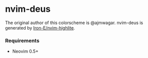 # nvim-deus
The original author of this colorscheme is @ajmwagar. nvim-deus is generated by [Iron-E/nvim-highlite](https://github.com/Iron-E/nvim-highlite).

### Requirements
- Neovim 0.5+
